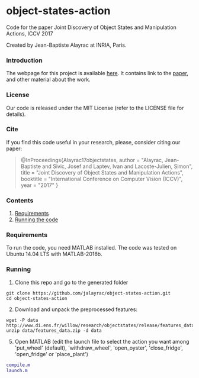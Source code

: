# object-states-action
Code for the paper Joint Discovery of Object States and Manipulation Actions, ICCV 2017

Created by Jean-Baptiste Alayrac at INRIA, Paris.

### Introduction

The webpage for this project is available [here](http://www.di.ens.fr/willow/research/objectstates/). It contains link to the [paper](http://www.di.ens.fr/willow/research/objectstates/paper.pdf), and other material about the work.

### License

Our code is released under the MIT License (refer to the LICENSE file for details).

### Cite

If you find this code useful in your research, please, consider citing our paper:

> @InProceedings{Alayrac17objectstates,
>    author      = "Alayrac, Jean-Baptiste and Sivic, Josef and Laptev, Ivan and Lacoste-Julien, Simon",
>    title       = "Joint Discovery of Object States and Manipulation Actions",
>    booktitle   = "International Conference on Computer Vision (ICCV)",
>    year        = "2017"
>}

### Contents

  1. [Requirements](#requirements)
  2. [Running the code](#running)

### Requirements

To run the code, you need MATLAB installed.
The code was tested on Ubuntu 14.04 LTS with MATLAB-2016b.

### Running

1) Clone this repo and go to the generated folder
  ```Shell
  git clone https://github.com/jalayrac/object-states-action.git
  cd object-states-action
  ```

2) Download and unpack the preprocessed features:
  ```Shell
  wget -P data http://www.di.ens.fr/willow/research/objectstates/release/features_data.zip
  unzip data/features_data.zip -d data
  ```

5) Open MATLAB (edit the launch file to select the action you want among 'put_wheel' (default), 'withdraw_wheel', 'open_oyster', 'close_fridge', 'open_fridge' or 'place_plant')

  ```Matlab
  compile.m
  launch.m
  ```
